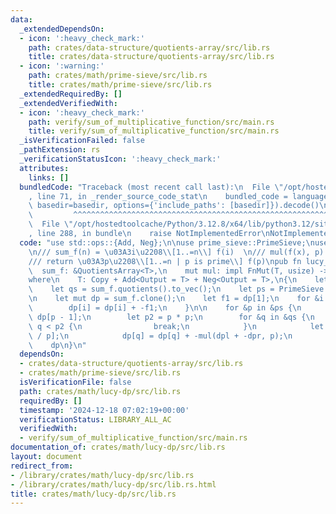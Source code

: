 ```yaml
---
data:
  _extendedDependsOn:
  - icon: ':heavy_check_mark:'
    path: crates/data-structure/quotients-array/src/lib.rs
    title: crates/data-structure/quotients-array/src/lib.rs
  - icon: ':warning:'
    path: crates/math/prime-sieve/src/lib.rs
    title: crates/math/prime-sieve/src/lib.rs
  _extendedRequiredBy: []
  _extendedVerifiedWith:
  - icon: ':heavy_check_mark:'
    path: verify/sum_of_multiplicative_function/src/main.rs
    title: verify/sum_of_multiplicative_function/src/main.rs
  _isVerificationFailed: false
  _pathExtension: rs
  _verificationStatusIcon: ':heavy_check_mark:'
  attributes:
    links: []
  bundledCode: "Traceback (most recent call last):\n  File \"/opt/hostedtoolcache/Python/3.12.8/x64/lib/python3.12/site-packages/onlinejudge_verify/documentation/build.py\"\
    , line 71, in _render_source_code_stat\n    bundled_code = language.bundle(stat.path,\
    \ basedir=basedir, options={'include_paths': [basedir]}).decode()\n          \
    \         ^^^^^^^^^^^^^^^^^^^^^^^^^^^^^^^^^^^^^^^^^^^^^^^^^^^^^^^^^^^^^^^^^^^^^^^^^^^^^^^^^\n\
    \  File \"/opt/hostedtoolcache/Python/3.12.8/x64/lib/python3.12/site-packages/onlinejudge_verify/languages/rust.py\"\
    , line 288, in bundle\n    raise NotImplementedError\nNotImplementedError\n"
  code: "use std::ops::{Add, Neg};\n\nuse prime_sieve::PrimeSieve;\nuse quotients_array::QuotientsArray;\n\
    \n/// sum_f(n) = \u03A3i\u2208\\[1..=n\\] f(i)  \n/// mul(f(x), p) = f(px)  \n\
    /// return \u03A3p\u2208\\[1..=n | p is prime\\] f(p)\npub fn lucy_dp<T>(\n  \
    \  sum_f: &QuotientsArray<T>,\n    mut mul: impl FnMut(T, usize) -> T,\n) -> QuotientsArray<T>\n\
    where\n    T: Copy + Add<Output = T> + Neg<Output = T>,\n{\n    let sqrt_n = sum_f.sqrt_n();\n\
    \    let qs = sum_f.quotients().to_vec();\n    let ps = PrimeSieve::new(sqrt_n).primes();\n\
    \n    let mut dp = sum_f.clone();\n    let f1 = dp[1];\n    for &i in &qs {\n\
    \        dp[i] = dp[i] + -f1;\n    }\n\n    for &p in &ps {\n        let dpr =\
    \ dp[p - 1];\n        let p2 = p * p;\n        for &q in &qs {\n            if\
    \ q < p2 {\n                break;\n            }\n            let dpl = dp[q\
    \ / p];\n            dp[q] = dp[q] + -mul(dpl + -dpr, p);\n        }\n    }\n\n\
    \    dp\n}\n"
  dependsOn:
  - crates/data-structure/quotients-array/src/lib.rs
  - crates/math/prime-sieve/src/lib.rs
  isVerificationFile: false
  path: crates/math/lucy-dp/src/lib.rs
  requiredBy: []
  timestamp: '2024-12-18 07:02:19+00:00'
  verificationStatus: LIBRARY_ALL_AC
  verifiedWith:
  - verify/sum_of_multiplicative_function/src/main.rs
documentation_of: crates/math/lucy-dp/src/lib.rs
layout: document
redirect_from:
- /library/crates/math/lucy-dp/src/lib.rs
- /library/crates/math/lucy-dp/src/lib.rs.html
title: crates/math/lucy-dp/src/lib.rs
---
```

